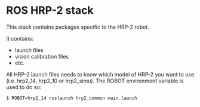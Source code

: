 ROS HRP-2 stack
===============

This stack contains packages specific to the HRP-2 robot.

It contains:

* launch files
* vision calibration files
* etc.


All HRP-2 launch files needs to know which model of HRP-2 you want to
use (i.e. hrp2_14, hrp2_10 or hrp2_simu). The ROBOT environment
variable is used to do so:

    $ ROBOT=hrp2_14 roslaunch hrp2_common main.launch
